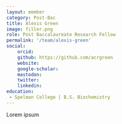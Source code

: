 ```yaml
---
layout: member
category: Post-Bac
title: Alexis Green
image: filler.png
role: Post Baccalaureate Research Fellow
permalink: '/team/alexis-green'
social:
    orcid: 
    github: https://github.com/acrgreen
    website: 
    google-scholar: 
    mastodon: 
    twitter: 
    linkedin: 
education:
 - Spelman College | B.S. Biochemistry
---
```


Lorem ipsum
